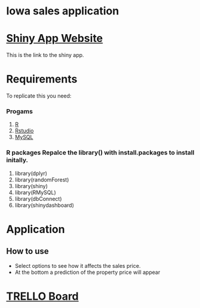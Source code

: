 # Iowa sales application

# [Shiny App Website](http://35.246.21.243)
This is the link to the shiny app.

# Requirements 
To replicate this you need:
### **Progams**
1. [R](https://cran.r-project.org/mirrors.html)
2. [Rstudio](https://www.rstudio.com/products/rstudio/download/)
3. [MySQL](https://dev.mysql.com/downloads/)

### **R packages** Repalce the library() with install.packages to install initally.
1. library(dplyr)
2. library(randomForest)
3. library(shiny)
4. library(RMySQL)
5. library(dbConnect)
6. library(shinydashboard)

# Application
## How to use 
- Select options to see how it affects the sales price.
- At the bottom a prediction of the property price will appear

# [TRELLO Board](https://trello.com/b/zEWgLZCG/iowa-retail-user-interface)



